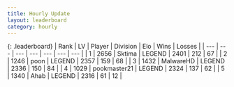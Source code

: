 ```yaml
---
title: Hourly Update
layout: leaderboard
category: hourly
---
```


{: .leaderboard}
| Rank | LV | Player | Division | Elo | Wins | Losses |
| --- | --- | --- | --- | --- | --- | --- |
| <span data-change="0">1</span> | 2656 | <span title="ID: 353063">Sktima</span> | LEGEND | <span data-change="0">2401</span> | <span data-change="0">212</span> | <span data-change="0">67</span> |
| <span data-change="0">2</span> | 1246 | <span title="ID: 540690">poon</span> | LEGEND | <span data-change="0">2357</span> | <span data-change="0">159</span> | <span data-change="0">68</span> |
| <span data-change="0">3</span> | 1432 | <span title="ID: 261794">MalwareHD</span> | LEGEND | <span data-change="0">2336</span> | <span data-change="0">150</span> | <span data-change="0">84</span> |
| <span data-change="1">4</span> | 1029 | <span title="ID: 652474">pookmaster21</span> | LEGEND | <span data-change="8">2324</span> | <span data-change="1">137</span> | <span data-change="0">62</span> |
| <span data-change="-1">5</span> | 1340 | <span title="ID: 402846">Ahab</span> | LEGEND | <span data-change="0">2316</span> | <span data-change="0">61</span> | <span data-change="0">12</span> |